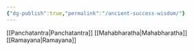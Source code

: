 ```yaml
---
{"dg-publish":true,"permalink":"/ancient-success-wisdom/"}
---
```


[[Panchatantra\|Panchatantra]]
[[Mahabharatha\|Mahabharatha]]
[[Ramayana\|Ramayana]]
